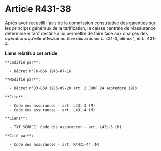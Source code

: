 # Article R431-38

Après avoir recueilli l'avis de la commission consultative des garanties sur les principes généraux de la tarification, la
caisse centrale de réassurance détermine le tarif destiné à lui permettre de faire face aux charges des opérations qu'elle
effectue au titre des articles L. 431-3, alinéa 1, et L. 431-4.

**Liens relatifs à cet article**

	**Codifié par**:

	  - Décret n°76-666 1976-07-16

	**Modifié par**:

	  - Décret n°83-839 1983-09-20 art. 2 JORF 24 septembre 1983

	**Cite**:

	  - Code des assurances - art. L431-3 (M)
	  - Code des assurances - art. L431-4 (M)

	**Liens**:

	  - TXT_SOURCE: Code des assurances - art. L431-5 (M)

	**Cité par**:

	  - Code des assurances - art. R*431-44 (M)

